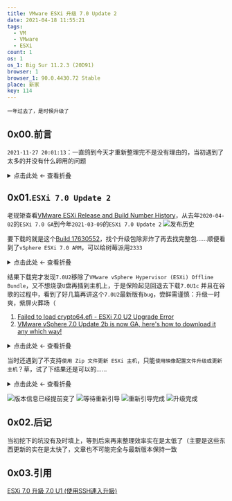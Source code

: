 ```yaml
---
title: VMware ESXi 升级 7.0 Update 2
date: 2021-04-18 11:55:21
tags:
  - VM
  - VMware
  - ESXi
count: 1
os: 1
os_1: Big Sur 11.2.3 (20D91)
browser: 1
browser_1: 90.0.4430.72 Stable
place: 新家
key: 114
---
```

    一年过去了，是时候升级了
<!-- more -->
## 0x00.前言
`2021-11-27 20:01:13`：一直鸽到今天才重新整理完不是没有理由的，当初遇到了太多的并没有什么卵用的问题

<details><summary>点击此处 ← 查看折叠</summary>

在升级之前先去规范了`ESXi`存储命名，不再使用默认的`datastores`一二三四五了……
1. `4T@2019-8-19`
2. `500G@2019-12-28`
3. `2T@2021-4-18`

然后将`cn-py-dl-w9d`的所有分散在不同`datastores`里的多个`vmdk`磁盘移动至同一个物理磁盘，开机发现磁盘处于脱机状态，小场面祭出`DiskPart`来解决

<details><summary>点击此处 ← 查看折叠</summary>

``` cmd
Microsoft Windows [版本 10.0.17763.1817]
(c) 2018 Microsoft Corporation。保留所有权利。

C:\Windows\system32>diskpart

Microsoft DiskPart 版本 10.0.17763.1554

Copyright (C) Microsoft Corporation.
在计算机上: CN-PY-DL-W9D

DISKPART> list disk

  磁盘 ###  状态           大小     可用     Dyn  Gpt
  --------  -------------  -------  -------  ---  ---
  磁盘 0    联机              120 GB  1024 KB        *
  磁盘 1    联机               90 GB  1024 KB        *
  磁盘 2    脱机               90 GB  1024 KB        *

DISKPART> select disk 2

磁盘 2 现在是所选磁盘。

DISKPART> help

Microsoft DiskPart 版本 10.0.17763.1554

ACTIVE      - 将选中的分区标记为活动的分区。
ADD         - 将镜像添加到一个简单卷。
ASSIGN      - 给所选卷分配一个驱动器号或装载点。
ATTRIBUTES  - 操纵卷或磁盘属性。
ATTACH      - 连接虚拟磁盘文件。
AUTOMOUNT   - 启用和禁用基本卷的自动装载。
BREAK       - 中断镜像集。
CLEAN       - 从磁盘清除配置信息或所有信息。
COMPACT     - 尝试减少文件的物理大小。
CONVERT     - 在不同的磁盘格式之间转换。
CREATE      - 创建卷、分区或虚拟磁盘。
DELETE      - 删除对象。
DETAIL      - 提供对象详细信息。
DETACH      - 分离虚拟磁盘文件。
EXIT        - 退出 DiskPart。
EXTEND      - 扩展卷。
EXPAND      - 扩展虚拟磁盘上可用的最大大小。
FILESYSTEMS - 显示卷上当前和支持的文件系统
FORMAT      - 格式化卷或分区
GPT         - 给选择的 GPT 分区分配属性。
HELP        - 显示命令列表。
IMPORT      - 导入磁盘组。
INACTIVE    - 将所选分区标为不活动。
LIST        - 显示对象列表。
MERGE       - 将子磁盘与其父磁盘合并。
ONLINE      - 使当前标为脱机的对象联机。
OFFLINE     - 使当前标记为联机的对象脱机。
RECOVER     - 刷新所选包中所有磁盘的状态。
              尝试恢复无效包中的磁盘，并
              重新同步具有过时丛或奇偶校验数据
              的镜像卷和 RAID5 卷。
REM         - 不起任何作用。用来注释脚本。
REMOVE      - 删除驱动器号或装载点分配。
REPAIR      - 用失败的成员修复一个 RAID-5 卷。
RESCAN      - 重新扫描计算机，查找磁盘和卷。
RETAIN      - 在一个简单卷下放置一个保留分区。
SAN         - 显示或设置当前启动的操作系统的 SAN 策略。
SELECT      - 将焦点移动到对象。
SETID       - 更改分区类型。
SHRINK      - 减小选定卷。
UNIQUEID    - 显示或设置磁盘的 GUID 分区表(GPT)标识符或
              主启动记录(MBR)签名。

DISKPART> ATTRIBUTES DISK CLEAR READONLY

已成功清除磁盘属性。

DISKPART> ATTRIBUTES DISK
当前只读状态: 否
只读: 否
启动磁盘: 否
页面文件磁盘: 否
休眠文件磁盘: 否
故障转储磁盘: 否
群集磁盘  : 否

DISKPART> ONLINE DISK

DiskPart 成功使所选磁盘联机。

DISKPART> list disk

  磁盘 ###  状态           大小     可用     Dyn  Gpt
  --------  -------------  -------  -------  ---  ---
  磁盘 0    联机              120 GB  1024 KB        *
  磁盘 1    联机               90 GB  1024 KB        *
* 磁盘 2    联机               90 GB  1024 KB        *

DISKPART>
```

</details>

却又发现梯子`PAC`不能，日志`lookup`失败原来是解析失败，去查看以太网配置的`DNS`地址，结果是`127.0.0.1`，毕竟它自己就是个`DNS`服务器

<details><summary>点击此处 ← 查看折叠</summary>

![::1](https://i1.yuangezhizao.cn/macOS/20210418120936.png!webp)

</details>

那么问题就好解决了，它的`DNS`上游是`cn-py-dl-c7`中的[SmartDNS](https://github.com/pymumu/smartdns)，于是给后者开个机就好了

</details>

## 0x01.`ESXi 7.0 Update 2`
老规矩查看[VMware ESXi Release and Build Number History](https://web.archive.org/web/20211127120449/https://www.virten.net/vmware/esxi-release-build-number-history/)，从去年`2020-04-02`的`ESXi 7.0 GA`到今年`2021-03-09`的`ESXi 7.0 Update 2`
![发布历史](https://i1.yuangezhizao.cn/macOS/20211127201124.png!webp)

要下载的就是这个[Build 17630552](https://down2.130.cloud/vmware/esxi7/VMware-VMvisor-Installer-7.0U2-17630552.x86_64.iso)，找个升级包除非炸了再去找完整包……顺便看到了`vSphere ESXi 7.0 ARM`，可以给树莓派用`2333`

<details><summary>点击此处 ← 查看折叠</summary>

``` bash
内部版本详细信息

下载文件名称：	VMware-ESXi-7.0U2-17630552-depot
内部版本：	17630552
下载大小：	390.9 MB
md5sum：	4eae7823678cc7c57785e4539fe89d81
sha1checksum：	7c6b70a0190bd78bcf118f856cf9c60b4ad7d4b5
需要重新引导主机：	是
需要迁移或关闭虚拟机：	是
```
![7.0U2](https://i1.yuangezhizao.cn/macOS/QQ20210418-123618@2x.png!webp)
![下载中心](https://i1.yuangezhizao.cn/macOS/QQ20210418-124030@2x.png!webp)
![下载](https://i1.yuangezhizao.cn/macOS/QQ20210418-124211@2x.png!webp)
![试用](https://i1.yuangezhizao.cn/macOS/QQ20210418-124249@2x.png!webp)
![校验](https://i1.yuangezhizao.cn/macOS/20210418125203.png!webp)

</details>

结果下载完才发现`7.0U2`移除了`VMware vSphere Hypervisor (ESXi) Offline Bundle`，又不想烧录`U`盘再插到主机上，于是保险起见回退去下载`7.0U1c`
并且在谷歌的过程中，看到了好几篇再讲这个`7.0U2`最新版有`bug`，尝鲜需谨慎：<span title="你知道的太多了" class="heimu">升级一时爽，紫屏火葬场（</span>
1. [Failed to load crypto64.efi - ESXi 7.0 U2 Upgrade Error](https://web.archive.org/web/20211127123102/https://www.virten.net/2021/03/failed-to-load-crypto64-efi-esxi-7-0-u2-upgrade-error/)
2. [VMware vSphere 7.0 Update 2b is now GA, here's how to download it any which way!](https://web.archive.org/web/20211127124010/https://tinkertry.com/downloadvsphere7u2)

<details><summary>点击此处 ← 查看折叠</summary>

``` bash
下载文件名称：	VMware-ESXi-7.0U1c-17325551-depot.zip
内部版本：	17325551
下载大小：	523.2 MB
md5sum：	d1410e6c741ada23c3570e07b94bd8c7
sha1checksum：	a70defe8353b39f74339b158697ed1a12df6c55d
需要重新引导主机：	是
需要迁移或关闭虚拟机：	是
```
![含有 Offline Bundle](https://i1.yuangezhizao.cn/macOS/QQ20210418-125722@2x.png!webp)
![7.0U1C](https://i1.yuangezhizao.cn/macOS/QQ20210418-130001@2x.png!webp)

</details>

当时还遇到了不支持`使用 Zip 文件更新 ESXi 主机`，只能`使用映像配置文件升级或更新主机`？草，试了下结果还是可以的……

<details><summary>点击此处 ← 查看折叠</summary>

``` bash
yuangezhizao@MacMini ~ % ssh yuangezhizao@esxi.yuangezhizao.cn
Password:
The time and date of this login have been sent to the system logs.

WARNING:
   All commands run on the ESXi shell are logged and may be included in
   support bundles. Do not provide passwords directly on the command line.
   Most tools can prompt for secrets or accept them from standard input.

VMware offers supported, powerful system administration tools.  Please
see www.vmware.com/go/sysadmintools for details.

The ESXi Shell can be disabled by an administrative user. See the
vSphere Security documentation for more information.
[yuangezhizao@VM:~] vim-cmd hostsvc/maintenance_mode_enter
Failed to login: Could not find file  : /var/run/vmware-hostd-ticket/520114bb-d6a4-ded1-318f-beeba008077d
[yuangezhizao@VM:~] cd /vmfs/volumes/
[yuangezhizao@VM:/vmfs/volumes] ll
total 7684
drwxr-xr-x    1 root     root           512 Apr 18 05:25 .
drwxr-xr-x    1 root     root           512 Apr 17 16:31 ..
lrwxr-xr-x    1 root     root            35 Apr 18 05:25 2T@2021-4-18 -> 607b0e1b-8faadb4d-0158-00133208f7d4
lrwxr-xr-x    1 root     root            35 Apr 18 05:25 4T@2019-8-19 -> 5d5daa73-a7b49d47-e9d6-2c56dc945d15
lrwxr-xr-x    1 root     root            35 Apr 18 05:25 500G@2019-12-28 -> 5e0607d4-ae255451-ad8d-2c56dc945d15
drwxr-xr-t    1 root     root         73728 Apr 17 20:48 5d5daa73-a7b49d47-e9d6-2c56dc945d15
drwxr-xr-t    1 root     root         90112 Mar  3 04:46 5e0607d4-ae255451-ad8d-2c56dc945d15
drwxr-xr-t    1 root     root         73728 Apr 18 05:11 607b0e1b-8faadb4d-0158-00133208f7d4
[yuangezhizao@VM:/vmfs/volumes] cd 2T@2021-4-18
[yuangezhizao@VM:/vmfs/volumes/607b0e1b-8faadb4d-0158-00133208f7d4] esxcli software vib update -d /vmfs/volumes/2T@2021-4-18/VMware-ESXi-7.0U1c-17325551-depot.zip
Installation Result
   Message: The update completed successfully, but the system needs to be rebooted for the changes to be effective.
   Reboot Required: true
   VIBs Installed: VMW_bootbank_bnxtnet_216.0.50.0-16vmw.701.0.0.16850804, VMW_bootbank_bnxtroce_216.0.58.0-7vmw.701.0.0.16850804, VMW_bootbank_brcmfcoe_12.0.1500.0-1vmw.701.0.0.16850804, VMW_bootbank_brcmnvmefc_12.6.278.10-3vmw.701.0.0.16850804, VMW_bootbank_elxiscsi_12.0.1200.0-2vmw.701.0.0.16850804, VMW_bootbank_elxnet_12.0.1250.0-5vmw.701.0.0.16850804, VMW_bootbank_i40en_1.8.1.123-1vmw.701.0.0.16850804, VMW_bootbank_i40iwn_1.1.2.6-1vmw.701.0.0.16850804, VMW_bootbank_iavmd_2.0.0.1055-5vmw.701.0.0.16850804, VMW_bootbank_igbn_0.1.1.0-7vmw.701.0.0.16850804, VMW_bootbank_iser_1.1.0.1-1vmw.701.0.0.16850804, VMW_bootbank_ixgben_1.7.1.28-1vmw.701.0.0.16850804, VMW_bootbank_lpfc_12.6.278.10-8vmw.701.0.0.16850804, VMW_bootbank_lpnic_11.4.62.0-1vmw.701.0.0.16850804, VMW_bootbank_lsi-mr3_7.712.51.00-1vmw.701.0.0.16850804, VMW_bootbank_lsi-msgpt2_20.00.06.00-3vmw.701.0.0.16850804, VMW_bootbank_lsi-msgpt35_13.00.13.00-2vmw.701.0.0.16850804, VMW_bootbank_lsi-msgpt3_17.00.10.00-2vmw.701.0.0.16850804, VMW_bootbank_mtip32xx-native_3.9.8-1vmw.701.0.0.16850804, VMW_bootbank_ne1000_0.8.4-11vmw.701.0.0.16850804, VMW_bootbank_nenic_1.0.29.0-2vmw.701.0.0.16850804, VMW_bootbank_nfnic_4.0.0.44-2vmw.701.0.0.16850804, VMW_bootbank_nhpsa_70.0051.0.100-2vmw.701.0.25.17325551, VMW_bootbank_nmlx4-core_3.19.16.8-2vmw.701.0.0.16850804, VMW_bootbank_nmlx4-en_3.19.16.8-2vmw.701.0.0.16850804, VMW_bootbank_nmlx4-rdma_3.19.16.8-2vmw.701.0.0.16850804, VMW_bootbank_nmlx5-core_4.19.16.8-2vmw.701.0.0.16850804, VMW_bootbank_nmlx5-rdma_4.19.16.8-2vmw.701.0.0.16850804, VMW_bootbank_ntg3_4.1.5.0-0vmw.701.0.0.16850804, VMW_bootbank_nvme-pcie_1.2.3.9-2vmw.701.0.0.16850804, VMW_bootbank_nvmerdma_1.0.1.2-1vmw.701.0.20.17325020, VMW_bootbank_nvmxnet3-ens_2.0.0.22-1vmw.701.0.0.16850804, VMW_bootbank_nvmxnet3_2.0.0.30-1vmw.701.0.0.16850804, VMW_bootbank_pvscsi_0.1-2vmw.701.0.0.16850804, VMW_bootbank_qcnic_1.0.15.0-10vmw.701.0.0.16850804, VMW_bootbank_qedentv_3.40.3.0-12vmw.701.0.0.16850804, VMW_bootbank_qedrntv_3.40.4.0-12vmw.701.0.0.16850804, VMW_bootbank_qfle3_1.0.67.0-9vmw.701.0.0.16850804, VMW_bootbank_qfle3f_1.0.51.0-14vmw.701.0.0.16850804, VMW_bootbank_qfle3i_1.0.15.0-9vmw.701.0.0.16850804, VMW_bootbank_qflge_1.1.0.11-1vmw.701.0.0.16850804, VMW_bootbank_rste_2.0.2.0088-7vmw.701.0.0.16850804, VMW_bootbank_sfvmk_2.4.0.0010-15vmw.701.0.0.16850804, VMW_bootbank_smartpqi_70.4000.0.100-4vmw.701.0.25.17325551, VMW_bootbank_vmkata_0.1-1vmw.701.0.25.17325551, VMW_bootbank_vmkfcoe_1.0.0.2-1vmw.701.0.20.17325020, VMW_bootbank_vmkusb_0.1-1vmw.701.0.25.17325551, VMW_bootbank_vmw-ahci_2.0.5-2vmw.701.0.0.16850804, VMware_bootbank_cpu-microcode_7.0.1-0.25.17325551, VMware_bootbank_crx_7.0.1-0.25.17325551, VMware_bootbank_elx-esx-libelxima.so_12.0.1200.0-3vmw.701.0.0.16850804, VMware_bootbank_esx-base_7.0.1-0.25.17325551, VMware_bootbank_esx-dvfilter-generic-fastpath_7.0.1-0.25.17325551, VMware_bootbank_esx-ui_1.34.4-16668064, VMware_bootbank_esx-update_7.0.1-0.25.17325551, VMware_bootbank_esx-xserver_7.0.1-0.25.17325551, VMware_bootbank_loadesx_7.0.1-0.25.17325551, VMware_bootbank_lsuv2-hpv2-hpsa-plugin_1.0.0-3vmw.701.0.0.16850804, VMware_bootbank_lsuv2-intelv2-nvme-vmd-plugin_1.0.0-2vmw.701.0.0.16850804, VMware_bootbank_lsuv2-lsiv2-drivers-plugin_1.0.0-4vmw.701.0.0.16850804, VMware_bootbank_lsuv2-nvme-pcie-plugin_1.0.0-1vmw.701.0.0.16850804, VMware_bootbank_lsuv2-oem-dell-plugin_1.0.0-1vmw.701.0.0.16850804, VMware_bootbank_lsuv2-oem-hp-plugin_1.0.0-1vmw.701.0.0.16850804, VMware_bootbank_lsuv2-oem-lenovo-plugin_1.0.0-1vmw.701.0.0.16850804, VMware_bootbank_lsuv2-smartpqiv2-plugin_1.0.0-4vmw.701.0.0.16850804, VMware_bootbank_native-misc-drivers_7.0.1-0.25.17325551, VMware_bootbank_qlnativefc_4.0.3.0-17vmw.701.0.0.16850804, VMware_bootbank_vdfs_7.0.1-0.25.17325551, VMware_bootbank_vmware-esx-esxcli-nvme-plugin_1.2.0.38-1vmw.701.0.0.16850804, VMware_bootbank_vsan_7.0.1-0.25.17325551, VMware_bootbank_vsanhealth_7.0.1-0.25.17325551, VMware_locker_tools-light_11.1.1.16303738-16850804
   VIBs Removed: VMW_bootbank_bnxtnet_216.0.50.0-4vmw.700.1.0.15843807, VMW_bootbank_bnxtroce_216.0.58.0-1vmw.700.1.0.15843807, VMW_bootbank_brcmfcoe_12.0.1500.0-1vmw.700.1.0.15843807, VMW_bootbank_brcmnvmefc_12.4.293.2-3vmw.700.1.0.15843807, VMW_bootbank_elxiscsi_12.0.1200.0-1vmw.700.1.0.15843807, VMW_bootbank_elxnet_12.0.1250.0-5vmw.700.1.0.15843807, VMW_bootbank_i40en_1.8.1.16-1vmw.700.1.0.15843807, VMW_bootbank_i40iwn_1.1.2.5-1vmw.700.1.0.15843807, VMW_bootbank_iavmd_2.0.0.1055-3vmw.700.1.0.15843807, VMW_bootbank_igbn_0.1.1.0-6vmw.700.1.0.15843807, VMW_bootbank_iser_1.1.0.0-1vmw.700.1.0.15843807, VMW_bootbank_ixgben_1.7.1.26-1vmw.700.1.0.15843807, VMW_bootbank_lpfc_12.4.293.3-5vmw.700.1.0.15843807, VMW_bootbank_lpnic_11.4.62.0-1vmw.700.1.0.15843807, VMW_bootbank_lsi-mr3_7.712.50.00-1vmw.700.1.0.15843807, VMW_bootbank_lsi-msgpt2_20.00.06.00-2vmw.700.1.0.15843807, VMW_bootbank_lsi-msgpt35_13.00.12.00-1vmw.700.1.0.15843807, VMW_bootbank_lsi-msgpt3_17.00.10.00-1vmw.700.1.0.15843807, VMW_bootbank_mtip32xx-native_3.9.8-1vmw.700.1.0.15843807, VMW_bootbank_ne1000_0.8.4-10vmw.700.1.0.15843807, VMW_bootbank_nenic_1.0.29.0-1vmw.700.1.0.15843807, VMW_bootbank_nfnic_4.0.0.44-1vmw.700.1.0.15843807, VMW_bootbank_nhpsa_2.0.50-1vmw.700.1.0.15843807, VMW_bootbank_nmlx4-core_3.19.16.7-1vmw.700.1.0.15843807, VMW_bootbank_nmlx4-en_3.19.16.7-1vmw.700.1.0.15843807, VMW_bootbank_nmlx4-rdma_3.19.16.7-1vmw.700.1.0.15843807, VMW_bootbank_nmlx5-core_4.19.16.7-1vmw.700.1.0.15843807, VMW_bootbank_nmlx5-rdma_4.19.16.7-1vmw.700.1.0.15843807, VMW_bootbank_ntg3_4.1.4.1-1vmw.700.1.0.15843807, VMW_bootbank_nvme-pcie_1.2.2.13-1vmw.700.1.0.15843807, VMW_bootbank_nvmerdma_1.0.0.0-1vmw.700.1.0.15843807, VMW_bootbank_nvmxnet3-ens_2.0.0.22-1vmw.700.1.0.15843807, VMW_bootbank_nvmxnet3_2.0.0.30-1vmw.700.1.0.15843807, VMW_bootbank_pvscsi_0.1-2vmw.700.1.0.15843807, VMW_bootbank_qcnic_1.0.15.0-8vmw.700.1.0.15843807, VMW_bootbank_qedentv_3.12.1.0-23vmw.700.1.0.15843807, VMW_bootbank_qedrntv_3.12.1.2-12vmw.700.1.0.15843807, VMW_bootbank_qfle3_1.0.66.0-5vmw.700.1.0.15843807, VMW_bootbank_qfle3f_1.0.51.0-12vmw.700.1.0.15843807, VMW_bootbank_qfle3i_1.0.15.0-6vmw.700.1.0.15843807, VMW_bootbank_qflge_1.1.0.11-1vmw.700.1.0.15843807, VMW_bootbank_rste_2.0.2.0088-7vmw.700.1.0.15843807, VMW_bootbank_sfvmk_2.0.0.1004-3vmw.700.1.0.15843807, VMW_bootbank_smartpqi_1.0.4.3011-1vmw.700.1.0.15843807, VMW_bootbank_vmkata_0.1-1vmw.700.1.0.15843807, VMW_bootbank_vmkfcoe_1.0.0.2-1vmw.700.1.0.15843807, VMW_bootbank_vmkusb_0.1-1vmw.700.1.0.15843807, VMW_bootbank_vmw-ahci_1.3.9-1vmw.700.1.0.15843807, VMware_bootbank_cpu-microcode_7.0.0-1.0.15843807, VMware_bootbank_crx_7.0.0-1.0.15843807, VMware_bootbank_elx-esx-libelxima.so_12.0.1200.0-2vmw.700.1.0.15843807, VMware_bootbank_esx-base_7.0.0-1.0.15843807, VMware_bootbank_esx-dvfilter-generic-fastpath_7.0.0-1.0.15843807, VMware_bootbank_esx-ui_1.34.0-15603211, VMware_bootbank_esx-update_7.0.0-1.0.15843807, VMware_bootbank_esx-xserver_7.0.0-1.0.15843807, VMware_bootbank_loadesx_7.0.0-1.0.15843807, VMware_bootbank_lsuv2-hpv2-hpsa-plugin_1.0.0-2vmw.700.1.0.15843807, VMware_bootbank_lsuv2-intelv2-nvme-vmd-plugin_1.0.0-2vmw.700.1.0.15843807, VMware_bootbank_lsuv2-lsiv2-drivers-plugin_1.0.0-2vmw.700.1.0.15843807, VMware_bootbank_lsuv2-nvme-pcie-plugin_1.0.0-1vmw.700.1.0.15843807, VMware_bootbank_lsuv2-oem-dell-plugin_1.0.0-1vmw.700.1.0.15843807, VMware_bootbank_lsuv2-oem-hp-plugin_1.0.0-1vmw.700.1.0.15843807, VMware_bootbank_lsuv2-oem-lenovo-plugin_1.0.0-1vmw.700.1.0.15843807, VMware_bootbank_lsuv2-smartpqiv2-plugin_1.0.0-3vmw.700.1.0.15843807, VMware_bootbank_native-misc-drivers_7.0.0-1.0.15843807, VMware_bootbank_qlnativefc_4.0.1.0-3vmw.700.1.0.15843807, VMware_bootbank_vdfs_7.0.0-1.0.15843807, VMware_bootbank_vmware-esx-esxcli-nvme-plugin_1.2.0.37-1vmw.700.1.0.15843807, VMware_bootbank_vsan_7.0.0-1.0.15843807, VMware_bootbank_vsanhealth_7.0.0-1.0.15843807, VMware_locker_tools-light_11.0.5.15389592-15843807
   VIBs Skipped: VMW_bootbank_icen_1.0.0.9-1vmw.701.0.0.16850804, VMware_bootbank_gc_7.0.1-0.25.17325551
[yuangezhizao@VM:/vmfs/volumes/607b0e1b-8faadb4d-0158-00133208f7d4] reboot
[yuangezhizao@VM:/vmfs/volumes/607b0e1b-8faadb4d-0158-00133208f7d4]
[yuangezhizao@VM:/vmfs/volumes/607b0e1b-8faadb4d-0158-00133208f7d4] Connection to esxi.yuangezhizao.cn closed by remote host.
Connection to esxi.yuangezhizao.cn closed.
yuangezhizao@MacMini ~ %
……
[yuangezhizao@VM:/vmfs/volumes/607b0e1b-8faadb4d-0158-00133208f7d4] esxcli software sources profile list -d /vmfs/volumes/2T@2021-4-18/VMware-ESXi-7.0U1c-17325551-depot.zip
Name                            Vendor        Acceptance Level  Creation Time        Modification Time
------------------------------  ------------  ----------------  -------------------  -----------------
ESXi-7.0U1sc-17325020-standard  VMware, Inc.  PartnerSupported  2020-12-15T10:50:21  2020-12-15T10:50:21
ESXi-7.0U1c-17325551-no-tools   VMware, Inc.  PartnerSupported  2020-12-15T12:44:20  2020-12-15T12:44:20
ESXi-7.0U1c-17325551-standard   VMware, Inc.  PartnerSupported  2020-12-15T12:44:19  2020-12-15T12:44:19
ESXi-7.0U1sc-17325020-no-tools  VMware, Inc.  PartnerSupported  2020-12-15T10:50:22  2020-12-15T10:50:22
```

</details>

![版本信息已经提前变了](https://i1.yuangezhizao.cn/macOS/QQ20210418-132740@2x.png!webp)
![等待重新引导](https://i1.yuangezhizao.cn/macOS/QQ20210418-132758@2x.png!webp)
![重新引导完成](https://i1.yuangezhizao.cn/macOS/QQ20210418-133126@2x.png!webp)
![升级完成](https://i1.yuangezhizao.cn/macOS/QQ20210418-133259@2x.png!webp)

## 0x02.后记
当初挖下的坑没有及时填上，等到后来再来整理效率实在是太低了（主要是这些东西更新的实在是太快了，文章也不可能完全与最新版本保持一致

## 0x03.引用
[ESXi 7.0 升級 7.0 U1 (使用SSH連入升級)](https://web.archive.org/web/20211127142654/https://blog.jdp.tw/2021/01/15/esxi-7-0-%E5%8D%87%E7%B4%9A-7-0-u1-%E4%BD%BF%E7%94%A8ssh%E9%80%A3%E5%85%A5%E5%8D%87%E7%B4%9A/)
